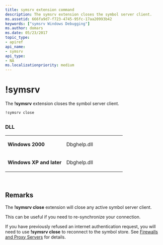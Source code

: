 ```yaml
---
title: symsrv extension command
description: The symsrv extension closes the symbol server client.
ms.assetid: 666fa9d7-f723-4745-95fc-17aa20993b42
keywords: ["symsrv Windows Debugging"]
ms.author: domars
ms.date: 05/23/2017
topic_type:
- apiref
api_name:
- symsrv
api_type:
- NA
ms.localizationpriority: medium
---
```


# !symsrv


The **!symsrv** extension closes the symbol server client.

```dbgcmd
!symsrv close
```

## <span id="ddk__symsrv_dbg"></span><span id="DDK__SYMSRV_DBG"></span>


### <span id="DLL"></span><span id="dll"></span>DLL

<table>
<colgroup>
<col width="50%" />
<col width="50%" />
</colgroup>
<tbody>
<tr class="odd">
<td align="left"><p><strong>Windows 2000</strong></p></td>
<td align="left"><p>Dbghelp.dll</p></td>
</tr>
<tr class="even">
<td align="left"><p><strong>Windows XP and later</strong></p></td>
<td align="left"><p>Dbghelp.dll</p></td>
</tr>
</tbody>
</table>

 

Remarks
-------

The **!symsrv close** extension will close any active symbol server client.

This can be useful if you need to re-synchronize your connection.

If you have previously refused an internet authentication request, you will need to use **!symsrv close** to reconnect to the symbol store. See [Firewalls and Proxy Servers](firewalls-and-proxy-servers.md) for details.

 

 





